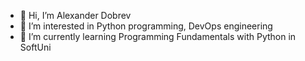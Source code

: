 - 👋 Hi, I’m Alexander Dobrev
- 👀 I’m interested in Python programming, DevOps engineering
- 🌱 I’m currently learning Programming Fundamentals with Python in SoftUni

<!---
alexanderdobrev9613/alexanderdobrev9613 is a ✨ special ✨ repository because its `README.md` (this file) appears on your GitHub profile.
You can click the Preview link to take a look at your changes.
--->
